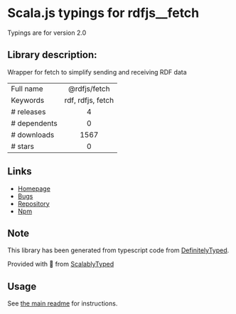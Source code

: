 
# Scala.js typings for rdfjs__fetch

Typings are for version 2.0

## Library description:
Wrapper for fetch to simplify sending and receiving RDF data

|                    |                 |
| ------------------ | :-------------: |
| Full name          | @rdfjs/fetch |
| Keywords           | rdf, rdfjs, fetch |
| # releases         | 4 |
| # dependents       | 0 |
| # downloads        | 1567 |
| # stars            | 0 |

## Links
- [Homepage](https://github.com/rdfjs-base/fetch)
- [Bugs](https://github.com/rdfjs-base/fetch/issues)
- [Repository](https://github.com/rdfjs-base/fetch)
- [Npm](https://www.npmjs.com/package/%40rdfjs%2Ffetch)
    


## Note
This library has been generated from typescript code from [DefinitelyTyped](https://definitelytyped.org).

Provided with :purple_heart: from [ScalablyTyped](https://github.com/oyvindberg/ScalablyTyped)

## Usage
See [the main readme](../../readme.md) for instructions.


